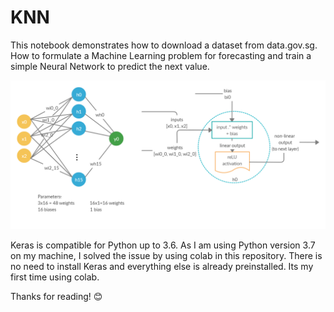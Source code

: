 # KNN
This notebook demonstrates how to download a dataset from data.gov.sg. How to formulate a Machine Learning problem for forecasting and train a simple Neural Network to predict the next value.

![Neural Network Image](NN.png)

Keras is compatible for Python up to 3.6. As I am using Python version 3.7 on my machine, I solved the issue by using colab in this repository. There is no need to install Keras and everything else is already preinstalled. Its my first time using colab. 

Thanks for reading!
:blush:
